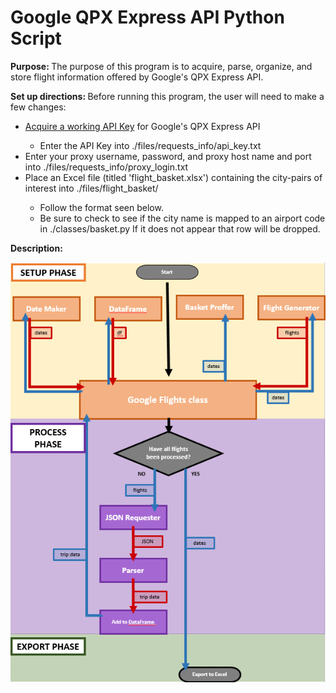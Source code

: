 <p align='center'><h1>Google QPX Express API Python Script</h1></p>

<b>Purpose: </b>The purpose of this program is to acquire, parse, organize, and store flight information offered by Google's QPX Express API.<p>

<b>Set up directions: </b>Before running this program, the user will need to make a few changes:
<ul>
  <li> <a href='https://developers.google.com/qpx-express/v1/prereqs'>Acquire a working API Key</a> for Google's QPX Express API</li>
    <ul>
      <li>Enter the API Key into ./files/requests_info/api_key.txt</li>
    </ul>
  <li> Enter your proxy username, password, and proxy host name and port into ./files/requests_info/proxy_login.txt</li>
  <li> Place an Excel file (titled 'flight_basket.xlsx') containing the city-pairs of interest into ./files/flight_basket/</li>
    <ul>
      <li> Follow the format seen below.</li>
      <li> Be sure to check to see if the city name is mapped to an airport code in ./classes/basket.py If it does not appear that row will be dropped.</li>
    </ul>
</ul><p>


<b>Description: </b>
<p align='center'><img src='https://github.com/BStaff1986/Google_Flights_Py2/blob/master/qpx_flowchart.PNG'></p>
